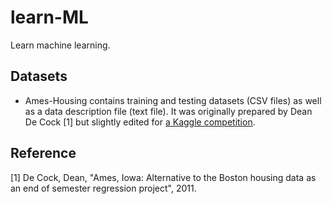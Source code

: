 # learn-ML
Learn machine learning.

## Datasets
* Ames-Housing contains training and testing datasets (CSV files) as well as a data description file (text file). It was originally prepared by Dean De Cock [1] but slightly edited for [a Kaggle competition](https://www.kaggle.com/c/house-prices-advanced-regression-techniques).

## Reference
[1] De Cock, Dean, "Ames, Iowa: Alternative to the Boston housing data as an end of semester regression project", 2011.
